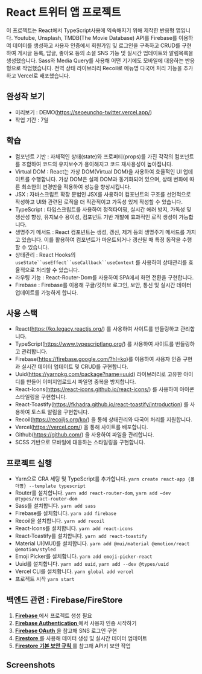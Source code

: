 # React 트위터 앱 프로젝트

이 프로젝트는 React에서 TypeScript사용에 익숙해지기 위해 제작한 반응형 앱입니다.
Youtube, Unsplash, TMDB(The Movie Database) API를
Firebase를 이용하여 데이터를 생성하고 사용자 인증에서 회원가입 및 로그인을 구축하고
CRUD를 구현하여 게시글 등록, 답글, 좋아요 등의 소셜 SNS 기능 및 실시간 업데이트와 알림목록을 생성했습니다.
Sass와 Media Query를 사용해 어떤 기기에도 모바일에 대응하는 반응형으로 작업했습니다.
전역 상태 라이브러리 Recoil로 메뉴명 다국어 처리 기능을 추가하고 Vercel로 배포했습니다. 

<!-- ![image](https://github.com/SeoeunCho/site2023-react/blob/main/src/assets/img/scrrenshot/site2023-react-screenshot.png) -->

## 완성작 보기

- 미리보기 : DEMO(https://seoeuncho-twitter.vercel.app/)
- 작업 기간 : 7일

## 학습

- 컴포넌트 기반 : 자체적인 상태(state)와 프로퍼티(props)를 가진 각각의 컴포넌트를 조합하여 코드의 유지보수가 용이해지고 코드 재사용성이 높아집니다.
- Virtual DOM : React는 가상 DOM(Virtual DOM)을 사용하여 효율적인 UI 업데이트를 수행합니다. 가상 DOM은 실제 DOM과 동기화되어 있으며, 상태 변화에 따른 최소한의 변경만을 적용하여 성능을 향상시킵니다.
- JSX : 자바스크립트 확장 문법인 JSX를 사용하여 컴포넌트의 구조를 선언적으로 작성하고 UI와 관련된 로직을 더 직관적이고 가독성 있게 작성할 수 있습니다.
- TypeScript : 타입스크립트를 사용하여 정적타이핑, 실시간 에러 방지, 가독성 및 생산성 향상, 유지보수 용이성, 컴포넌트 기반 개발에 효과적인 로직 생성이 가능합니다.
- 생명주기 메서드 : React 컴포넌트는 생성, 갱신, 제거 등의 생명주기 메서드를 가지고 있습니다. 이를 활용하여 컴포넌트가 마운트되거나 갱신될 때 특정 동작을 수행할 수 있습니다.
- 상태관리 : React Hooks의 ` useState``useEffect``useCallback``useContext` 를 사용하여 상태관리를 효율적으로 처리할 수 있습니다.
- 라우팅 기능 : React-Router-Dom를 사용하여 SPA에서 화면 전환을 구현합니다.
- Firebase : Firebase를 이용해 구글/깃허브 로그인, 보안, 통신 및 실시간 데이터 업데이트를 가능하게 합니다.

## 사용 스택

- React(https://ko.legacy.reactjs.org/) 를 사용하여 사이트를 번들링하고 관리합니다.
- TypeScript(https://www.typescriptlang.org/) 를 사용하여 사이트를 번들링하고 관리합니다.
- Firebase(https://firebase.google.com/?hl=ko)를 이용하여 사용자 인증 구현과 실시간 데이터 업데이트 및 CRUD를 구현합니다.
- Uuid(https://yarnpkg.com/package?name=uuid) 라이브러리로 고유한 아이디를 만들어 이미지업로드시 파일명 중복을 방지합니다.
- React-Icons(https://react-icons.github.io/react-icons/) 를 사용하여 아이콘 스타일링을 구현합니다.
- React-Toastify(https://fkhadra.github.io/react-toastify/introduction) 를 사용하여 토스트 알림을 구현합니다.
- Recoil(https://recoiljs.org/ko/) 을 통해 상태관리와 다국어 처리를 지원합니다.
- Vercel(https://vercel.com/) 을 통해 사이트를 배포합니다.
- Github(https://github.com/) 을 사용하여 파일을 관리합니다.
- SCSS 기반으로 모바일에 대응하는 스타일링을 구현합니다.

## 프로젝트 실행

- Yarn으로 CRA 세팅 및 TypeScript를 추가합니다. `yarn create react-app {폴더명} --template typescript`
- Router를 설치합니다. `yarn add react-router-dom`, `yarn add —dev @types/react-router-dom`
- Sass를 설치합니다. `yarn add sass`
- Firebase를 설치합니다. `yarn add firebase`
- Recoil을 설치합니다. `yarn add recoil`
- React-Icons를 설치합니다. `yarn add react-icons`
- React-Toastify를 설치합니다. `yarn add react-toastify`
- Material UI(MUI)를 설치합니다. `yarn add @mui/material @emotion/react @emotion/styled`
- Emoji Picker를 설치합니다. `yarn add emoji-picker-react`
- Uuid를 설치합니다. `yarn add uuid`, `yarn add --dev @types/uuid`
- Vercel CLI를 설치합니다. `yarn global add vercel`
- 프로젝트 시작 `yarn start`

## 백엔드 관련 : Firebase/FireStore

1. [ **Firebase** ](https://firebase.google.com/?hl=ko)에서 프로젝트 생성 필요
2. [ **Firebase Authentication** ](https://firebase.google.com/products/auth?hl=ko)에서 사용자 인증 시작하기
3. [ **Firebase OAuth** ](https://firebase.google.com/docs/auth/web/google-signin?hl=ko)을 참고해 SNS 로그인 구현
4. [ **Firestore** ](https://firebase.google.com/docs/firestore)를 사용해 데이터 생성 및 실시간 데이터 업데이트
4. [ **Firestore 기본 보안 규칙** ](https://firebase.google.com/docs/rules/basics?hl=ko&authuser=0)를 참고해 API키 보안 작업

## Screenshots

<!-- <div style="display: flex;">
  <img src="https://github.com/SeoeunCho/site2023-react/blob/main/src/assets/img/scrrenshot/site2023-react-mobile01.png" alt="image" width="32%" height="auto">
  <img src="https://github.com/SeoeunCho/site2023-react/blob/main/src/assets/img/scrrenshot/site2023-react-mobile02.png" alt="image" width="32%" height="auto">
  <img src="https://github.com/SeoeunCho/site2023-react/blob/main/src/assets/img/scrrenshot/site2023-react-mobile03.png" alt="image" width="32%" height="auto">
</div> -->

